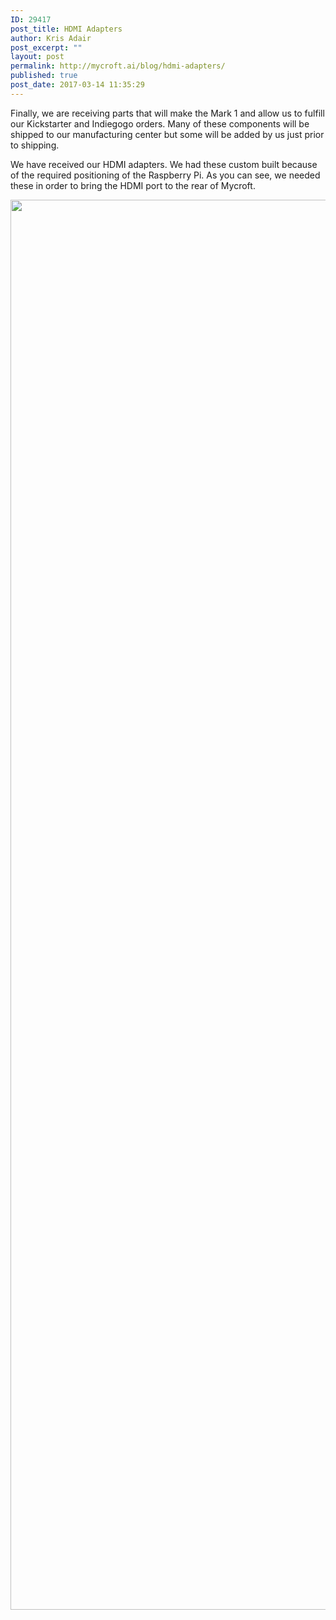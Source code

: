 ```yaml
---
ID: 29417
post_title: HDMI Adapters
author: Kris Adair
post_excerpt: ""
layout: post
permalink: http://mycroft.ai/blog/hdmi-adapters/
published: true
post_date: 2017-03-14 11:35:29
---
```

Finally, we are receiving parts that will make the Mark 1 and allow us to fulfill our Kickstarter and Indiegogo orders. Many of these components will be shipped to our manufacturing center but some will be added by us just prior to shipping.

We have received our HDMI adapters. We had these custom built because of the required positioning of the Raspberry Pi. As you can see, we needed these in order to bring the HDMI port to the rear of Mycroft.

<a href="https://mycroft.ai/wp-content/uploads/2017/03/Hdmi-adapters.jpg"><img class="alignnone size-full wp-image-29419" src="https://mycroft.ai/wp-content/uploads/2017/03/Hdmi-adapters.jpg" alt="" width="3384" height="2256" /></a>